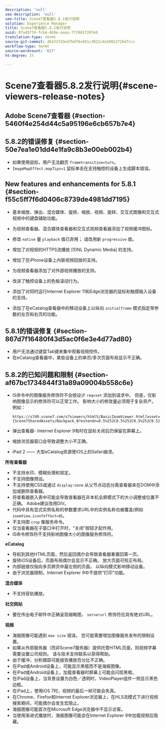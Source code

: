 ```yaml
---
description: 'null'
seo-description: 'null'
seo-title: Scene7查看器5.8.2发行说明
solution: Experience Manager
title: Scene7查看器5.8.2发行说明
uuid: 07a45ff4-fcb4-4b9e-aaaa-771965f207e0
translation-type: tm+mt
source-git-commit: d64337d3ed7bd78c681c3022cda20012726d7ccc
workflow-type: tm+mt
source-wordcount: '627'
ht-degree: 1%

---
```



# Scene7查看器5.8.2发行说明{#scene-viewers-release-notes}

## Adobe Scene7查看器 {#section-5460f4e254d44c5a95196e6cb657b7e4}

## 5.8.2的错误修复 {#section-50e7ea1e01dd4e1fa9c8b3e00eb002b4}

* 如果使用鼠标，用户无法翻页 `frametransition=turn`。
* `ImageMapEffect.mapTips=1` 鼠标单击在支持触控的设备上生成脚本错误。

## New features and enhancements for 5.8.1 {#section-f55c5ff7f6d0406c8739de4981dd7195}

* 基本缩放、弹出、混合媒体、旋转、缩放、视频、旋转、交互式图像和交互式视频中的键盘辅助功能。
* 为视频查看器、混合媒体查看器和交互式视频查看器添加了视频缓冲图标。
* 修改 `native` 量 `playback` 值已弃用； 请改用新 `progressive` 值。

* 增加了对视频的HTTPS流播放 [!DNL Dynamic Media] 的支持。
* 增加了在iPhone设备上内联视频回放的支持。
* 为视频查看器添加了对外部视频播放的支持。
* 改进了触控设备上的色板滚动行为。
* 添加了对同时运行Internet Explorer 11和Edge浏览器的鼠标和触摸输入设备的支持。
* 添加了在eCatalog查看器中的移动设备上以纵向 `initialframe` 模式指定带参数的左页和右页的功能。

## 5.8.1的错误修复 {#section-867d7f16480f43d5ac0f6e3e4d77ad80}

* 用户无法通过键盘Tab键来集中观看视频控件。
* 在eCatalog查看器中，某些设备上的单页/多次页面布局显示不正确。

## 5.8.2的已知问题和限制 {#section-af67bc1734844f31a89a09004b558c6e}

* IS命令中的图像服务修饰符不会按设计 `req=set` 添加到请求中。 但是，仅影响图像显示的修饰符可以正常工作。 影响大小的修改量必须用于复杂资产。 例如：

   `https://s7d9.scene7.com/s7viewers/html5/BasicZoomViewer.html?asset= {Scene7SharedAssets/Backpack_B?extendn=0.5%252C0.5%252C0.5%252C0.5}`

* 弹出查看器- Internet Explorer 9有时在鼠标关闭后仍保留在屏幕上。
* 缩放浏览器窗口会导致调整大小不正确。
* iPad 2 —— 大型eCatalog资源使iOS上的Safari崩溃。

**所有查看器**

* 不支持水印、模糊处理和锁定。
* 不支持图像预设。
* 不支持使用CSS或通过 `display:none` 从父节点动态分离查看器来在DOM中添加或删除查看器。
* 将查看器嵌入表中可能会导致查看器在非本机全屏模式下的大小调整或位置不正确。 Adobe建议改用DIV。
* 代码中具有显式实例名称的参数要求URL中的实例名称也被覆盖(例如 `zoomView.iconfeffect=0`)。
* 不支持图 `crop` 像服务命令。
* 仅当查看器在子窗口中打开时，“关闭”按钮才起作用。
* IS命令修饰符不支持影响图像大小的图像服务修饰符。

**eCatalog**

* 导航到其他HTML页面，然后返回偶尔会导致查看器重置回第一页。
* 旋转iOS设备后，页面布局偶尔会显示不正确。 放大页面可校正布局。
* 内部链接仅指向多页跨页中最左侧的页面。 以纵向模式影响移动设备。
* 由于浏览器限制，Internet Explorer 9中不提供“打印”功能。

**混合媒体**

* 不支持音轨播放。

**社交网站**

* 要在传出电子邮件中正确呈现缩略图， `serverurl` 修饰符应具有绝对URL。

**视频**

* 海报图像可能遇到 `max size` 错误。 您可能需要增加图像服务发布的限制设置。
* 如果从外部服务器（而非Scene7服务器）提供托管HTML页面，则视频字幕需要设置公司规则。 请与技术支持联系以获得帮助。
* 由于缓冲，分析跟踪可能报告播放百分比不正确。
* 在iPad或Android设备上，可能显示黑框而不是海报图像。
* 在iPad或Android设备上，加载查看器时屏幕上可能会闪现黑框。
* 在iPad设备上，当背景设置为白色／透明时，VideoPlayer组件一侧显示黑色边框。
* 在iPad上，使用iOS 7时，视频的最后一帧可能会失真。
* 在Chrome、Firefox和Internet Explorer浏览器上，在HLS流模式下进行视频搜索期间，可能偶尔会发生宏阻止。
* 海报图像可能首次在Microsoft Edge浏览器中不显示访客。
* 当使用渐进式播放时，海报图像可能会在Internet Explorer 9中加载视频后隐藏。

